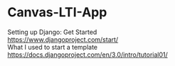 # Canvas-LTI-App
Setting up Django:
Get Started <br />
https://www.djangoproject.com/start/ <br />
What I used to start a template <br />
https://docs.djangoproject.com/en/3.0/intro/tutorial01/  <br />
